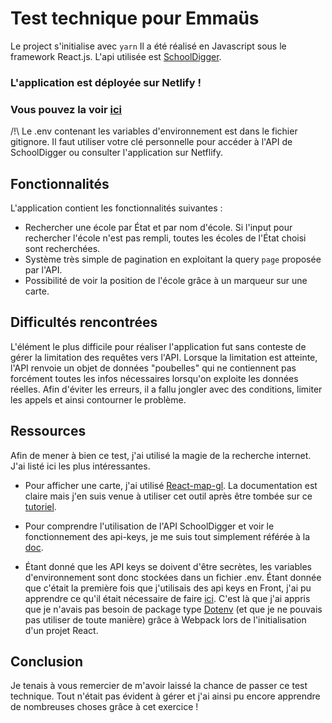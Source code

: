 # Test technique pour Emmaüs
Le project s'initialise avec `yarn` 
Il a été réalisé en Javascript sous le framework React.js.
L'api utilisée est [SchoolDigger](https://any-api.com/schooldigger_com/schooldigger_com/docs/_v1_schools/Schools_GetAllSchools).

### L'application est déployée sur Netlify ! 
### Vous pouvez la voir [ici](https://marine-le-pennec-emmaus.netlify.app/)

/!\ Le .env contenant les variables d'environnement est dans le fichier gitignore. Il faut utiliser votre clé personnelle pour accéder à l'API de SchoolDigger ou consulter l'application sur Netflify.

## Fonctionnalités 
L'application contient les fonctionnalités suivantes :

 - Rechercher une école par État et par nom d'école. Si l'input pour rechercher l'école n'est pas rempli, toutes les écoles de l'État choisi sont recherchées.
 - Système très simple de pagination en exploitant la query `page` proposée par l'API. 
 - Possibilité de voir la position de l'école grâce à un marqueur sur une carte.
 
 

## Difficultés rencontrées
L'élément le plus difficile pour réaliser l'application fut sans conteste de gérer la limitation des requêtes vers l'API. Lorsque la limitation est atteinte, l'API renvoie un objet de données "poubelles" qui ne contiennent pas forcément toutes les infos nécessaires lorsqu'on exploite les données réelles. Afin d'éviter les erreurs, il a fallu jongler avec des conditions, limiter les appels et ainsi contourner le problème.

## Ressources 
Afin de mener à bien ce test, j'ai utilisé la magie de la recherche internet. J'ai listé ici les plus intéressantes.

 - Pour afficher une carte, j'ai utilisé [React-map-gl](https://visgl.github.io/react-map-gl/). La documentation est claire mais j'en suis venue à utiliser cet outil après être tombée sur ce [tutoriel](https://dev.to/joowoonk/how-did-i-play-with-mapbox-gl-on-react-hooks-part-1-4pkl).
 
 - Pour comprendre l'utilisation de l'API SchoolDigger et voir le fonctionnement des api-keys, je me suis tout simplement référée à la [doc](https://developer.schooldigger.com/). 
 - Étant donné que les API keys se doivent d'être secrètes, les variables d'environnement sont donc stockées dans un fichier .env. Étant donnée que c'était la première fois que j'utilisais des api keys en Front, j'ai pu apprendre ce qu'il était nécessaire de faire [ici](https://dev.to/thepuskar/how-to-hide-your-api-keys-in-react-4k55). C'est là que j'ai appris que je n'avais pas besoin de package type [Dotenv](https://www.npmjs.com/package/dotenv) (et que je ne pouvais pas utiliser de toute manière) grâce à Webpack lors de l'initialisation d'un projet React.
 
 ## Conclusion
 Je tenais à vous remercier de m'avoir laissé la chance de passer ce test technique. Tout n'était pas évident à gérer et j'ai ainsi pu encore apprendre de nombreuses choses grâce à cet exercice !

